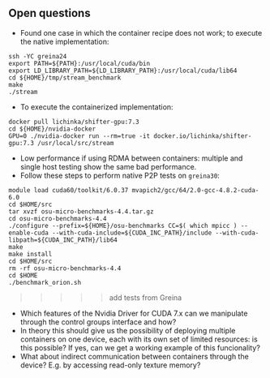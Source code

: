 ## Open questions

* Found one case in which the container recipe does not work; to execute the native implementation:
```
ssh -YC greina24
export PATH=${PATH}:/usr/local/cuda/bin
export LD_LIBRARY_PATH=${LD_LIBRARY_PATH}:/usr/local/cuda/lib64
cd ${HOME}/tmp/stream_benchmark
make
./stream
```
* To execute the containerized implementation:
```
docker pull lichinka/shifter-gpu:7.3
cd ${HOME}/nvidia-docker
GPU=0 ./nvidia-docker run --rm=true -it docker.io/lichinka/shifter-gpu:7.3 /usr/local/src/stream
```
* Low performance if using RDMA between containers: multiple and single host testing show the same bad performance.
* Follow these steps to perform native P2P tests on `greina30`:
```
module load cuda60/toolkit/6.0.37 mvapich2/gcc/64/2.0-gcc-4.8.2-cuda-6.0
cd $HOME/src
tar xvzf osu-micro-benchmarks-4.4.tar.gz
cd osu-micro-benchmarks-4.4
./configure --prefix=${HOME}/osu-benchmarks CC=$( which mpicc ) --enable-cuda --with-cuda-include=${CUDA_INC_PATH}/include --with-cuda-libpath=${CUDA_INC_PATH}/lib64
make
make install
cd $HOME/src
rm -rf osu-micro-benchmarks-4.4
cd $HOME
./benchmark_orion.sh
```

>>>>> add tests from Greina

* Which features of the Nvidia Driver for CUDA 7.x can we manipulate through the control groups interface and how?
* In theory this should give us the possibility of deploying multiple containers on one device, each with its own set of limited resources: is this possible? If yes, can we get a working example of this funcionality?
* What about indirect communication between containers through the device? E.g. by accessing read-only texture memory?
